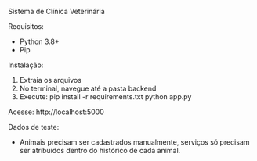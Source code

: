 Sistema de Clínica Veterinária

Requisitos:
- Python 3.8+
- Pip

Instalação:
1. Extraia os arquivos
2. No terminal, navegue até a pasta backend
3. Execute:
   pip install -r requirements.txt
   python app.py

Acesse:
http://localhost:5000

Dados de teste:
- Animais precisam ser cadastrados manualmente, serviços só precisam ser atribuidos dentro do histórico de cada animal. 